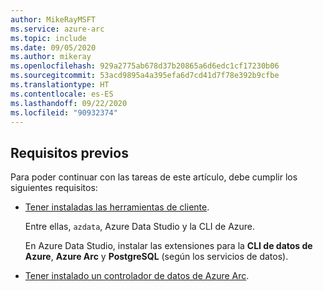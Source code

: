 ```yaml
---
author: MikeRayMSFT
ms.service: azure-arc
ms.topic: include
ms.date: 09/05/2020
ms.author: mikeray
ms.openlocfilehash: 929a2775ab678d37b20865a6d6edc1cf17230b06
ms.sourcegitcommit: 53acd9895a4a395efa6d7cd41d7f78e392b9cfbe
ms.translationtype: HT
ms.contentlocale: es-ES
ms.lasthandoff: 09/22/2020
ms.locfileid: "90932374"
---
```

## <a name="prerequisites"></a>Requisitos previos

Para poder continuar con las tareas de este artículo, debe cumplir los siguientes requisitos:

- [Tener instaladas las herramientas de cliente](../articles/azure-arc/data/install-client-tools.md).

   Entre ellas, `azdata`, Azure Data Studio y la CLI de Azure.

   En Azure Data Studio, instalar las extensiones para la **CLI de datos de Azure**, **Azure Arc** y **PostgreSQL** (según los servicios de datos).

- [Tener instalado un controlador de datos de Azure Arc](../articles/azure-arc/data/create-data-controller.md).